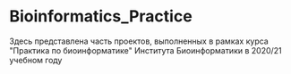 # Bioinformatics_Practice
Здесь представлена часть проектов, выполненных в рамках курса "Практика по биоинформатике" Института Биоинформатики в 2020/21 учебном году
